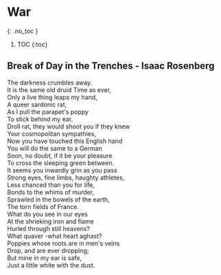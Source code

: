 # War
{: .no_toc }

1. TOC
{:toc}

## Break of Day in the Trenches - Isaac Rosenberg

The darkness crumbles away.  
It is the same old druid Time as ever,  
Only a live thing leaps my hand,  
A queer sardonic rat,  
As I pull the parapet's poppy  
To stick behind my ear.  
Droll rat, they would shoot you if they knew  
Your cosmopolitan sympathies,  
Now you have touched this English hand  
You will do the same to a German  
Soon, no doubt, if it be your pleasure  
To cross the sleeping green between.  
It seems you inwardly grin as you pass  
Strong eyes, fine limbs, haughty athletes,  
Less chanced than you for life,  
Bonds to the whims of murder,  
Sprawled in the bowels of the earth,  
The torn fields of France.  
What do you see in our eyes  
At the shrieking iron and flame  
Hurled through still heavens?  
What quaver -what heart aghast?  
Poppies whose roots are in men's veins  
Drop, and are ever dropping;  
But mine in my ear is safe,  
Just a little white with the dust.  
